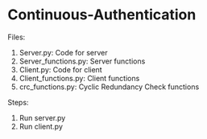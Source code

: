 # Continuous-Authentication
Files:
1. Server.py: Code for server
2. Server_functions.py: Server functions
3. Client.py: Code for client
4. Client_functions.py: Client functions
5. crc_functions.py: Cyclic Redundancy Check functions

Steps:
1. Run server.py
2. Run client.py
